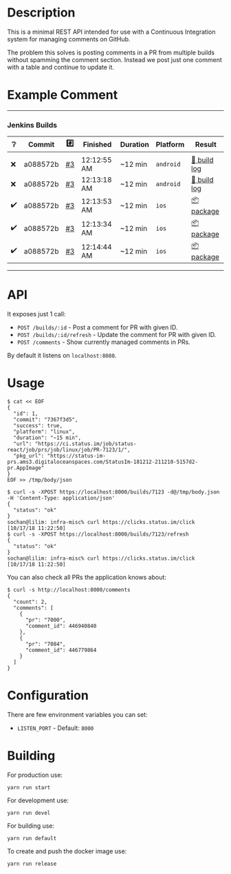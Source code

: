# Description

This is a minimal REST API intended for use with a Continuous Integration system for managing comments on GitHub.

The problem this solves is posting comments in a PR from multiple builds without spamming the comment section. Instead we post just one comment with a table and continue to update it.

# Example Comment

---
### Jenkins Builds
| :grey_question: | Commit | :hash: | Finished | Duration | Platform | Result |
|-|-|-|-|-|-|-|
| | | | | | | |
| :x: | a088572b | [#3](https://google.pl) | 12:12:55 AM | ~12 min | `android` | [:page_facing_up: build log](https://google.plconsoleText) |
| :x: | a088572b | [#3](https://google.pl) | 12:13:18 AM | ~12 min | `android` | [:page_facing_up: build log](https://google.plconsoleText) |
| :heavy_check_mark: | a088572b | [#3](https://google.pl) | 12:13:53 AM | ~12 min | `ios` | [:package: package](https://google.pl) |
| :heavy_check_mark: | a088572b | [#3](https://google.pl) | 12:13:34 AM | ~12 min | `ios` | [:package: package](https://google.pl) |
| :heavy_check_mark: | a088572b | [#3](https://google.pl) | 12:14:44 AM | ~12 min | `ios` | [:package: package](https://google.pl) |
---

# API

It exposes just 1 call:

* `POST /builds/:id` - Post a comment for PR with given ID.
* `POST /builds/:id/refresh` - Update the comment for PR with given ID.
* `POST /comments` - Show currently managed comments in PRs.

By default it listens on `localhost:8080`.

# Usage

```
$ cat << EOF
{
  "id": 1,
  "commit": "7367f3d5",
  "success": true,
  "platform": "linux",
  "duration": "~15 min",
  "url": "https://ci.status.im/job/status-react/job/prs/job/linux/job/PR-7123/1/",
  "pkg_url": "https://status-im-prs.ams3.digitaloceanspaces.com/StatusIm-181212-211210-5157d2-pr.AppImage"
}
EOF >> /tmp/body/json

$ curl -s -XPOST https://localhost:8000/builds/7123 -d@/tmp/body.json -H 'Content-Type: application/json'
{
  "status": "ok"
}                                                                                                                                                                                     sochan@lilim: infra-misc% curl https://clicks.status.im/click                                                                                                    [10/17/18 11:22:50]
$ curl -s -XPOST https://localhost:8000/builds/7123/refresh
{
  "status": "ok"
}                                                                                                                                                                                     sochan@lilim: infra-misc% curl https://clicks.status.im/click                                                                                                    [10/17/18 11:22:50]
```
You can also check all PRs the application knows about:
```
$ curl -s http://localhost:8000/comments
{
  "count": 2,
  "comments": [
    {
      "pr": "7000",
      "comment_id": 446940840
    },
    {
      "pr": "7084",
      "comment_id": 446779864
    }
  ]
}
```
# Configuration

There are few environment variables you can set:

* `LISTEN_PORT` - Default: `8000`

# Building

For production use:
```
yarn run start
```
For development use:
```
yarn run devel
```
For building use:
```
yarn run default
```
To create and push the docker image use:
```
yarn run release
```
